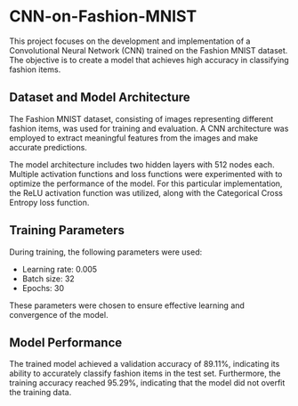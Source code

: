# CNN-on-Fashion-MNIST

This project focuses on the development and implementation of a Convolutional Neural Network (CNN) trained on the Fashion MNIST dataset. The objective is to create a model that achieves high accuracy in classifying fashion items.

## Dataset and Model Architecture

The Fashion MNIST dataset, consisting of images representing different fashion items, was used for training and evaluation. A CNN architecture was employed to extract meaningful features from the images and make accurate predictions.

The model architecture includes two hidden layers with 512 nodes each. Multiple activation functions and loss functions were experimented with to optimize the performance of the model. For this particular implementation, the ReLU activation function was utilized, along with the Categorical Cross Entropy loss function.

## Training Parameters

During training, the following parameters were used:

- Learning rate: 0.005
- Batch size: 32
- Epochs: 30

These parameters were chosen to ensure effective learning and convergence of the model.

## Model Performance

The trained model achieved a validation accuracy of 89.11%, indicating its ability to accurately classify fashion items in the test set. Furthermore, the training accuracy reached 95.29%, indicating that the model did not overfit the training data.

